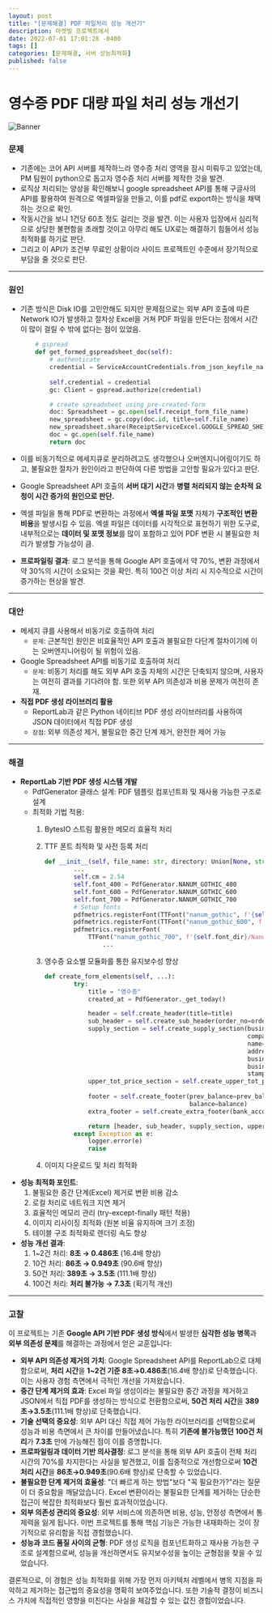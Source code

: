 ```yaml
---
layout: post
title: "[문제해결] PDF 파일처리 성능 개선기" 
description: 마켓빌 프로젝트에서
date: 2022-07-01 17:01:28 -0400
tags: []
categories: [문제해결, 서버 성능최적화]
published: false
---
```


# 영수증 PDF 대량 파일 처리 성능 개선기

![Banner](https://d585tldpucybw.cloudfront.net/sfimages/default-source/productsimages/telerik-document-processing-libraries/3-3-pdfprocessing---geometries.png?sfvrsn=3fa88917_0)

### **문제**

- 기존에는 코어 API 서버를 제작하느라 영수증 처리 영역을 잠시 미뤄두고 있었는데, PM 팀원이 python으로 돕고자 영수증 처리 서버를 제작한 것을 발견.
- 로직상 처리되는 양상을 확인해보니 google spreadsheet API를 통해 구글사의 API를 활용하여 원격으로 엑셀파일을 만들고, 이를 pdf로 export하는 방식을 채택하는 것으로 확인.
- 작동시간을 보니 1건당 60초 정도 걸리는 것을 발견. 이는 사용자 입장에서 심리적으로 상당한 불편함을 초래할 것이고 아무리 해도 UX로는 해결하기 힘들어서 성능 최적화를 하기로 판단.
- 그리고 이 API가 조건부 무료인 상황이라 사이드 프로젝트인 수준에서 장기적으로 부담을 줄 것으로 판단.

---

### **원인**

- 기존 방식은 Disk IO를 고민안해도 되지만 문제점으로는 외부 API 호출에 따른 Network IO가 발생하고 절차상 Excel을 거쳐 PDF 파일을 만든다는 점에서 시간이 많이 걸릴 수 밖에 없다는 점이 있었음.
    
    ```python
        # gspread
        def get_formed_gspreadsheet_doc(self):
            # authenticate
            credential = ServiceAccountCredentials.from_json_keyfile_name(ReceiptServiceExcel.JSON_KEY_PATH,
                                                                          ReceiptServiceExcel.SCOPE)
            self.credential = credential
            gc: Client = gspread.authorize(credential)
    
            # create spreadsheet using pre-created-form
            doc: Spreadsheet = gc.open(self.receipt_form_file_name)
            new_spreadsheet = gc.copy(doc.id, title=self.file_name)
            new_spreadsheet.share(ReceiptServiceExcel.GOOGLE_SPREAD_SHEET_ACCOUNT, perm_type='user', role='writer')
            doc = gc.open(self.file_name)
            return doc
    ```
    
- 이를 비동기적으로 메세지큐로 분리하려고도 생각했으나 오버엔지니어링이기도 하고, 불필요한 절차가 원인이라고 판단하여 다른 방법을 고안할 필요가 있다고 판단.
- Google Spreadsheet API 호출의 **서버 대기 시간**과 **병렬 처리되지 않는 순차적 요청이 시간 증가의 원인으로 판단.**
- 엑셀 파일을 통해 PDF로 변환하는 과정에서 **엑셀 파일 포맷** 자체가 **구조적인 변환 비용**을 발생시킬 수 있음. 엑셀 파일은 데이터를 시각적으로 표현하기 위한 도구로, 내부적으로는 **데이터 및 포맷 정보**를 많이 포함하고 있어 PDF 변환 시 불필요한 처리가 발생할 가능성이 큼.
- **프로파일링 결과**: 로그 분석을 통해 Google API 호출에서 약 70%, 변환 과정에서 약 30%의 시간이 소요되는 것을 확인. 특히 100건 이상 처리 시 지수적으로 시간이 증가하는 현상을 발견.

---

### **대안**

- 메세지 큐를 사용해서 비동기로 호출하여 처리
    - `문제`: 근본적인 원인은 비효율적인 API 호출과 불필요한 다단계 절차이기에 이는 오버엔지니어링이 될 위험이 있음.
- Google Spreadsheet API를 비동기로 호출하여 처리
    - `문제`: 비동기 처리를 해도 외부 API 호출 자체의 시간은 단축되지 않으며, 사용자는 여전히 결과를 기다려야 함. 또한 외부 API 의존성과 비용 문제가 여전히 존재.
- **직접 PDF 생성 라이브러리 활용**
    - ReportLab과 같은 Python 네이티브 PDF 생성 라이브러리를 사용하여 JSON 데이터에서 직접 PDF 생성
    - `장점`: 외부 의존성 제거, 불필요한 중간 단계 제거, 완전한 제어 가능

---

### **해결**

- **ReportLab 기반 PDF 생성 시스템 개발**
    - PdfGenerator 클래스 설계: PDF 템플릿 컴포넌트화 및 재사용 가능한 구조로 설계
    - 최적화 기법 적용:
        1. BytesIO 스트림 활용한 메모리 효율적 처리
        2. TTF 폰트 최적화 및 사전 등록 처리
            
            ```python
            def __init__(self, file_name: str, directory: Union[None, str] = None):
                    ...
                    self.cm = 2.54
                    self.font_400 = PdfGenerator.NANUM_GOTHIC_400
                    self.font_600 = PdfGenerator.NANUM_GOTHIC_600
                    self.font_700 = PdfGenerator.NANUM_GOTHIC_700
                    # Setup fonts
                    pdfmetrics.registerFont(TTFont("nanum_gothic", f'{self.font_dir}/NanumGothic-Regular.ttf'))
                    pdfmetrics.registerFont(TTFont("nanum_gothic_600", f'{self.font_dir}/NanumGothic-Bold.ttf'))
                    pdfmetrics.registerFont(
                        TTFont("nanum_gothic_700", f'{self.font_dir}/NanumGothic-ExtraBold.ttf'))
            				...
            ```
            
        3. 영수증 요소별 모듈화를 통한 유지보수성 향상
            
            ```python
            def create_form_elements(self, ...):
                    try:
                        title = "영수증"
                        created_at = PdfGenerator._get_today()
            
                        header = self.create_header(title=title)
                        sub_header = self.create_sub_header(order_no=order_no, name=receipt_owner)
                        supply_section = self.create_supply_section(business_no=business_no,
                                                                    company_name=company_name,
                                                                    name=employer_name,
                                                                    address=address,
                                                                    business_category=business_category,
                                                                    business_sub_category=business_sub_category,
                                                                    stamp_img_url=stamp_img_url)
                        upper_tot_price_section = self.create_upper_tot_price_section(created_at=created_at, tot_price=tot_price,
                                                                                      etc=etc)
                        footer = self.create_footer(prev_balance=prev_balance, deposit=deposit, tot_price=tot_price,
                                                    balance=balance)
                        extra_footer = self.create_extra_footer(bank_account=bank_account)
            
                        return [header, sub_header, supply_section, upper_tot_price_section, footer, extra_footer]
                    except Exception as e:
                        logger.error(e)
                        raise
            ```
            
        4. 이미지 다운로드 및 처리 최적화
- **성능 최적화 포인트**:
    1. 불필요한 중간 단계(Excel) 제거로 변환 비용 감소
    2. 로컬 처리로 네트워크 지연 제거
    3. 효율적인 메모리 관리 (try-except-finally 패턴 적용)
    4. 이미지 리사이징 최적화 (원본 비율 유지하며 크기 조정)
    5. 테이블 구조 최적화로 렌더링 속도 향상
- **성능 개선 결과**:
    1. 1~2건 처리: **8초 → 0.486초** (16.4배 향상)
    2. 10건 처리: **86초 → 0.949초** (90.6배 향상)
    3. 50건 처리: **389초 → 3.5초** (111.1배 향상)
    4. 100건 처리: **처리 불가능 → 7.3초** (획기적 개선)

---

### **고찰**

이 프로젝트는 기존 **Google API 기반 PDF 생성 방식**에서 발생한 **심각한 성능 병목**과 **외부 의존성 문제**를 해결하는 과정에서 얻은 교훈입니다:

- **외부 API 의존성 제거의 가치**: Google Spreadsheet API를 ReportLab으로 대체함으로써, **처리 시간**을 **1~2건 기준 8초→0.486초**(16.4배 향상)로 단축했습니다. 이는 사용자 경험 측면에서 극적인 개선을 가져왔습니다.
- **중간 단계 제거의 효과**: Excel 파일 생성이라는 불필요한 중간 과정을 제거하고 JSON에서 직접 PDF를 생성하는 방식으로 전환함으로써, **50건 처리 시간**을 **389초→3.5초**(111.1배 향상)로 단축했습니다.
- **기술 선택의 중요성**: 외부 API 대신 직접 제어 가능한 라이브러리를 선택함으로써 성능과 비용 측면에서 큰 차이를 만들어냈습니다. 특히 **기존에 불가능했던 100건 처리**가 **7.3초** 만에 가능해진 점이 이를 증명합니다.
- **프로파일링과 데이터 기반 의사결정**: 로그 분석을 통해 외부 API 호출이 전체 처리 시간의 70%를 차지한다는 사실을 발견했고, 이를 집중적으로 개선함으로써 **10건 처리 시간**을 **86초→0.949초**(90.6배 향상)로 단축할 수 있었습니다.
- **불필요한 단계 제거의 효율성**: "더 빠르게 하는 방법"보다 "꼭 필요한가?"라는 질문이 더 중요함을 깨달았습니다. Excel 변환이라는 불필요한 단계를 제거하는 단순한 접근이 복잡한 최적화보다 훨씬 효과적이었습니다.
- **외부 의존성 관리의 중요성**: 외부 서비스에 의존하면 비용, 성능, 안정성 측면에서 통제력을 잃게 됩니다. 이번 프로젝트를 통해 핵심 기능은 가능한 내재화하는 것이 장기적으로 유리함을 직접 경험했습니다.
- **성능과 코드 품질 사이의 균형**: PDF 생성 로직을 컴포넌트화하고 재사용 가능한 구조로 설계함으로써, 성능을 개선하면서도 유지보수성을 높이는 균형점을 찾을 수 있었습니다.

결론적으로, 이 경험은 성능 최적화를 위해 가장 먼저 아키텍처 레벨에서 병목 지점을 파악하고 제거하는 접근법의 중요성을 명확히 보여주었습니다. 또한 기술적 결정이 비즈니스 가치에 직접적인 영향을 미친다는 사실을 체감할 수 있는 값진 경험이었습니다.